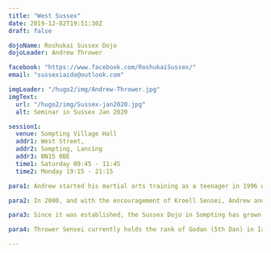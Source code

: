 ```yaml
---
title: "West Sussex"
date: 2019-12-02T19:51:30Z
draft: false

dojoName: Roshukai Sussex Dojo
dojoLeader: Andrew Thrower

facebook: "https://www.facebook.com/RoshukaiSussex/"
email: "sussexiaido@outlook.com"

imgLeader: "/hugo2/img/Andrew-Thrower.jpg"
imgText:
  url: "/hugo2/img/Sussex-jan2020.jpg"
  alt: Seminar in Sussex Jan 2020

session1:
  venue: Sompting Village Hall
  addr1: West Street,
  addr2: Sompting, Lancing
  addr3: BN15 0BE
  time1: Saturday 09:45 - 11:45
  time2: Monday 19:15 - 21:15

para1: Andrew started his martial arts training as a teenager in 1996 when he joined the Tai Gyoku Ryu Aikido and Aikijujutsu dojo and became a student of the late Gerd Kroell Sensei. It was during these early years that he met John Honisz-Greens Sensei at various Aikijujutsu seminars in East Sussex.

para2: In 2000, and with the encouragement of Kroell Sensei, Andrew and Nick Bland (our other Sussex 5th Dan Sensei) began to study Iaido under Honisz-Greens Sensei and have been his students ever since. The first Sussex dojo was formed by Andrew and Nick in August 2000 in Eastbourne, East Sussex. At that time, Honisz-Greens Sensei was living in Japan and would make regular visits to the UK. During these visits Andrew and Nick would arrange intense study seminars so that the three of them could practice together during the short time Honisz-Greens Sensei was in the UK. In June 2009 Andrew opened the second Sussex Dojo based in Sompting, West Sussex.

para3: Since it was established, the Sussex Dojo in Sompting has grown and now has several dedicated long-term members. The Dojo regularly takes part and competes in regional and national iaido competitions in the UK. Andrew has had the privilege of being selected to represent Great Britain at the European Iaido Championships on two occasions; Paris in 2003 and Turin (Italy) in 2017, participating in both the individuals and team events. Some members of the dojo have also visited and trained in Japan on a number of occasions. The dojo has a friendly and welcoming atmosphere with a range of grades from entry level to 5th dan.

para4: Thrower Sensei currently holds the rank of Godan (5th Dan) in Iaido, which he passed at his first attempt in July 2016 at the British Kendo Association summer seminar at Cambridge University. He is a Level 1 coach and currently working on his preparation for Rokudan (6th Dan) under the guidance of Honisz-Greens Sensei. Andrew also still practices Aikido and holds a Nidan (2nd dan) in Aikido and a Shoden Kyohan in Aikijujutsu.

---
```

